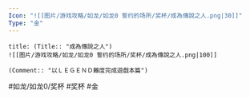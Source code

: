 ```yaml
---
Icon: "![[图片/游戏攻略/如龙/如龙0 誓约的场所/奖杯/成為傳說之人.png|30]]"
Type: "金"
---
```

```ad-common-gold-trophy
title: (Title:: "成為傳說之人")
![[图片/游戏攻略/如龙/如龙0 誓约的场所/奖杯/成為傳說之人.png|100]]

(Comment:: "以ＬＥＧＥＮＤ難度完成遊戲本篇")
```

#如龙/如龙0/奖杯 #奖杯 #金
